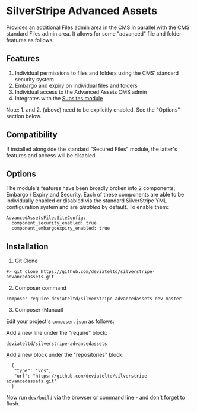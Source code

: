 # SilverStripe Advanced Assets

Provides an additional Files admin area in the CMS in parallel with the CMS' standard
Files admin area. It allows for some "advanced" file and folder features as follows:

## Features

 1. Individual permissions to files and folders using the CMS' standard security system
 2. Embargo and expiry on individual files and folders
 3. Individual access to the Advanced Assets CMS admin
 4. Integrates with the [Subsites module](http://addons.silverstripe.org/add-ons/silverstripe/subsites)

Note: 1. and 2. (above) need to be explicitly enabled. See the "Options" section below.

## Compatibility

If installed alongside the standard "Secured Files" module, the latter's features and access
will be disabled.

## Options

The module's features have been broadly broken into 2 components; Embargo / Expiry and Security.
Each of these components are able to be individually enabled or disabled via the standard SilverStripe
YML configuration system and are _disabled_ by default. To enable them:

    AdvancedAssetsFilesSiteConfig:
      component_security_enabled: true
      component_embargoexpiry_enabled: true

## Installation

  1) Git Clone


    #> git clone https://github.com/deviateltd/silverstripe-advancedassets.git

  2) Composer command


    composer require deviateltd/silverstripe-advancedassets dev-master

  3) Composer (Manual)

Edit your project's `composer.json` as follows:

Add a new line under the "require" block:


    deviateltd/silverstripe-advancedassets

Add a new block under the "repositories" block:


      {
       "type": "vcs",
       "url": "https://github.com/deviateltd/silverstripe-advancedassets.git"
      }

Now run `dev/build` via the browser or command line - and don't forget to flush.
